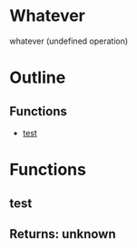 # Whatever

whatever (undefined operation)



# Outline

## Functions

- [test](#test)



# Functions

## test



## Returns: unknown

